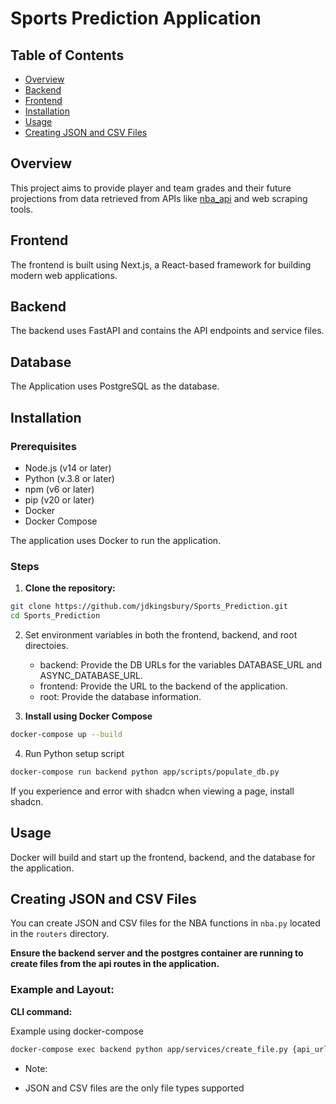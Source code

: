 # Sports Prediction Application

## Table of Contents

- [Overview](#overview)
- [Backend](#backend)
- [Frontend](#frontend)
- [Installation](#installation)
- [Usage](#usage)
- [Creating JSON and CSV Files](#creating-json-and-csv-files)

## Overview

This project aims to provide player and team grades and their future projections from data retrieved from APIs like [nba_api](https://github.com/swar/nba_api/tree/master) and web scraping tools.

## Frontend

The frontend is built using Next.js, a React-based framework for building modern web applications.

## Backend

The backend uses FastAPI and contains the API endpoints and service files.

## Database

The Application uses PostgreSQL as the database.

## Installation

### Prerequisites

- Node.js (v14 or later)
- Python (v.3.8 or later)
- npm (v6 or later)
- pip (v20 or later)
- Docker
- Docker Compose

The application uses Docker to run the application.

### Steps

1. **Clone the repository:**

```sh
git clone https://github.com/jdkingsbury/Sports_Prediction.git
cd Sports_Prediction
```

2. Set environment variables in both the frontend, backend, and root directoies.

   - backend: Provide the DB URLs for the variables DATABASE_URL and ASYNC_DATABASE_URL.
   - frontend: Provide the URL to the backend of the application.
   - root: Provide the database information.

3. **Install using Docker Compose**

```sh
docker-compose up --build
```

4. Run Python setup script

```sh
docker-compose run backend python app/scripts/populate_db.py
```

If you experience and error with shadcn when viewing a page, install shadcn.

## Usage

Docker will build and start up the frontend, backend, and the database for the application.

## Creating JSON and CSV Files

You can create JSON and CSV files for the NBA functions in `nba.py` located in the `routers` directory.

**Ensure the backend server and the postgres container are running to create files from the api routes in the application.**

### Example and Layout:

**CLI command:**

Example using docker-compose

```sh
docker-compose exec backend python app/services/create_file.py {api_url} {file_type} {file_name}
```

- Note:

* JSON and CSV files are the only file types supported

